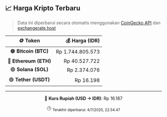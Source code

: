 

<!-- HARGA_KRIPTO -->
## 📈 Harga Kripto Terbaru

> Data ini diperbarui secara otomatis menggunakan [CoinGecko API](https://www.coingecko.com/) dan [exchangerate.host](https://exchangerate.host/)

<div align="center">

| 🪙 Token | 💰 Harga (IDR) |
|:------:|---------------:|
| 🟠 **Bitcoin (BTC)**   | Rp 1.744.805.573 |
| 🔵 **Ethereum (ETH)**  | Rp 40.527.722 |
| 🟣 **Solana (SOL)**    | Rp 2.374.076 |
| 🟢 **Tether (USDT)**   | Rp 16.198 |

---

💱 **Kurs Rupiah (USD → IDR)**: Rp 16.187

🕒 <sub>Terakhir diperbarui: 4/7/2025, 22.54.47</sub>

</div>
<!-- /HARGA_KRIPTO -->